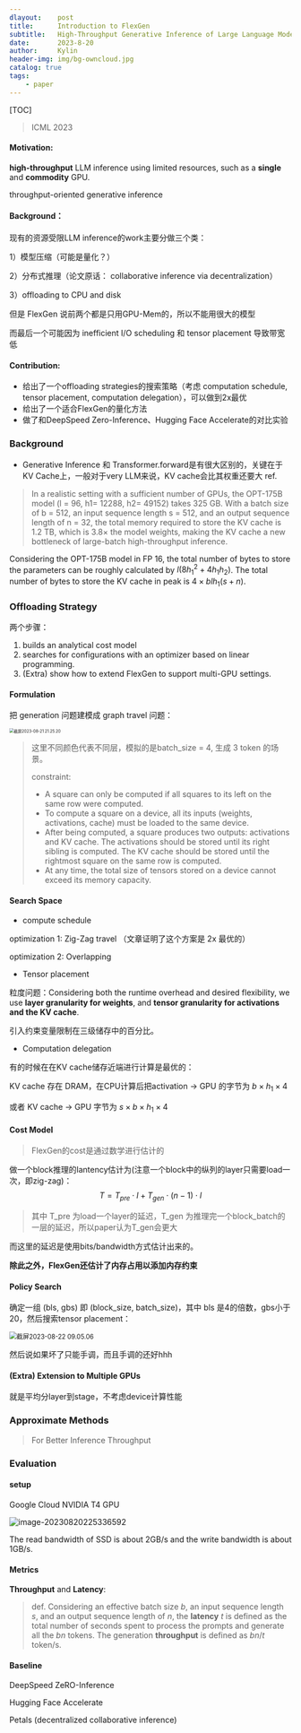 ```yaml
---
dlayout:    post
title:      Introduction to FlexGen
subtitle:   High-Throughput Generative Inference of Large Language Models with a Single GPU
date:       2023-8-20
author:     Kylin
header-img: img/bg-owncloud.jpg
catalog: true
tags:
    - paper
---
```




[TOC]

> ICML 2023

#### Motivation: 

**high-throughput** LLM inference using limited resources, such as a **single** and **commodity** GPU.  

throughput-oriented generative inference

#### Background：

现有的资源受限LLM inference的work主要分做三个类：

1）模型压缩（可能是量化？）

2）分布式推理（论文原话： collaborative inference via decentralization）

3）offloading to CPU and disk

但是 FlexGen 说前两个都是只用GPU-Mem的，所以不能用很大的模型

而最后一个可能因为 inefficient I/O scheduling 和 tensor placement 导致带宽低

#### Contribution:

- 给出了一个offloading strategies的搜索策略（考虑 computation schedule, tensor placement, computation delegation），可以做到2x最优
- 给出了一个适合FlexGen的量化方法
- 做了和DeepSpeed Zero-Inference、Hugging Face Accelerate的对比实验



### Background

- Generative Inference 和 Transformer.forward是有很大区别的，关键在于KV Cache上，一般对于very LLM来说，KV cache会比其权重还要大 ref.

> In a realistic setting with a sufficient number of GPUs, the OPT-175B model (l = 96, h1= 12288, h2= 49152) takes 325 GB. With a batch size of b = 512, an input sequence length s = 512, and an output sequence length of n = 32, the total memory required to store the KV cache is 1.2 TB, which is 3.8× the model weights, making the KV cache a new bottleneck of large-batch high-throughput inference.



Considering the OPT-175B model in FP 16, the total number of bytes to store the parameters can be roughly calculated by $l\left(8 h_1^2+4 h_1 h_2\right)$. The total number of bytes to store the KV cache in peak is $4 \times b l h_1(s+n)$.



### Offloading Strategy

两个步骤：

1) builds an analytical cost model
2) searches for configurations with an optimizer based on linear programming. 
3) (Extra) show how to extend FlexGen to support multi-GPU settings.

#### Formulation

把 generation 问题建模成 graph travel 问题：

<img src="http://kylinhub.oss-cn-shanghai.aliyuncs.com/uPic/%E6%88%AA%E5%B1%8F2023-08-21%2021.25.20.png" alt="截屏2023-08-21 21.25.20" style="zoom:50%;" />

>这里不同颜色代表不同层，模拟的是batch_size = 4, 生成 3 token 的场景。
>
>constraint:
>
>- A square can only be computed if all squares to its left on the same row were computed.
>- To compute a square on a device, all its inputs (weights, activations, cache) must be loaded to the same device.
>- After being computed, a square produces two outputs: activations and KV cache. The activations should be stored until its right sibling is computed. The KV cache should be stored until the rightmost square on the same row is computed.
>- At any time, the total size of tensors stored on a device cannot exceed its memory capacity.



#### Search Space

- compute schedule

optimization 1: Zig-Zag travel （文章证明了这个方案是 2x 最优的）

optimization 2: Overlapping

- Tensor placement

粒度问题：Considering both the runtime overhead and desired flexibility, we use **layer granularity for weights**, and **tensor granularity for activations and the KV cache**.

引入约束变量限制在三级储存中的百分比。

- Computation delegation

有的时候在在KV cache储存近端进行计算是最优的：

KV cache 存在 DRAM，在CPU计算后把activation -> GPU 的字节为 $b\times h_1 \times 4$

或者 KV cache -> GPU 字节为 $s \times b\times h_1 \times 4$



#### Cost Model

> FlexGen的cost是通过数学进行估计的

做一个block推理的lantency估计为(注意一个block中的纵列的layer只需要load一次，即zig-zag)：
$$
T=T_{p r e} \cdot l+T_{g e n} \cdot(n-1) \cdot l
$$

> 其中 T_pre 为load一个layer的延迟，T_gen 为推理完一个block_batch的一层的延迟，所以paper认为T_gen会更大

而这里的延迟是使用bits/bandwidth方式估计出来的。

**除此之外，FlexGen还估计了内存占用以添加内存约束**



#### Policy Search

确定一组 (bls, gbs) 即 (block_size, batch_size)，其中 bls 是4的倍数，gbs小于20，然后搜索tensor placement：

<img src="http://kylinhub.oss-cn-shanghai.aliyuncs.com/uPic/%E6%88%AA%E5%B1%8F2023-08-22%2009.05.06.png" alt="截屏2023-08-22 09.05.06" style="zoom:80%;" />

然后说如果坏了只能手调，而且手调的还好hhh



#### (Extra) Extension to Multiple GPUs

就是平均分layer到stage，不考虑device计算性能



### Approximate Methods  

> For Better Inference Throughput



### Evaluation

#### setup

Google Cloud NVIDIA T4 GPU

![image-20230820225336592](https://kylinhub.oss-cn-shanghai.aliyuncs.com/image-20230820225336592.png)

The read bandwidth of SSD is about 2GB/s and the write bandwidth is about 1GB/s.  

#### Metrics

**Throughput** and **Latency**: 

> def. Considering an effective batch size $b$, an input sequence length $s$, and an output sequence length of $n$, the **latency** $t$ is defined as the total number of seconds spent to process the prompts and generate all the $b n$ tokens. The generation **throughput** is defined as $b n / t$ token/s.



#### Baseline

DeepSpeed ZeRO-Inference   

Hugging Face Accelerate    

Petals  (decentralized collaborative inference)



































